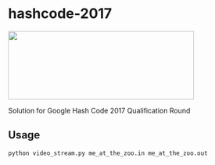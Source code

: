 # hashcode-2017
<p>
<img src="https://user-images.githubusercontent.com/46261099/53238758-20ef5300-36d5-11e9-9f02-42b987d23c65.jpg" width="380" height="140" />
</p>
Solution for Google Hash Code 2017 Qualification Round

## Usage
```
python video_stream.py me_at_the_zoo.in me_at_the_zoo.out
```
